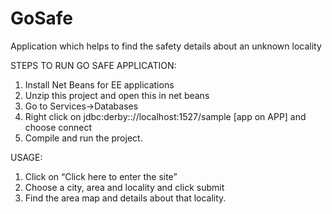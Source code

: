 # GoSafe
Application which helps to find the safety details about an unknown locality

STEPS TO RUN GO SAFE APPLICATION:
1.	Install Net Beans for EE applications
2.	Unzip this project and open this in net beans
3.	Go to Services->Databases
4.	Right click on jdbc:derby:://localhost:1527/sample [app on APP] and choose connect
5.	Compile and run the project.

USAGE:
1.	Click on “Click here to enter the site”
2.	Choose a city, area and locality and click submit
3.	Find the area map and details about that locality.
